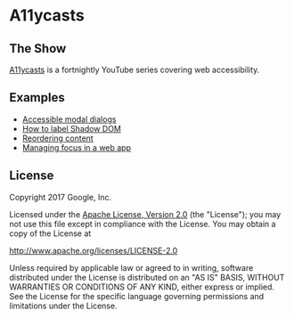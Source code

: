 # A11ycasts

## The Show

[A11ycasts](https://www.youtube.com/playlist?list=PLNYkxOF6rcICWx0C9LVWWVqvHlYJyqw7g)
is a fortnightly YouTube series covering web accessibility.

## Examples

- [Accessible modal dialogs](https://github.com/GoogleChrome/a11ycasts/tree/master/examples/modals)
- [How to label Shadow DOM](https://github.com/GoogleChrome/a11ycasts/tree/master/examples/labeling-shadow-dom)
- [Reordering content](https://github.com/GoogleChrome/a11ycasts/tree/master/examples/reordering-content)
- [Managing focus in a web app](https://github.com/GoogleChrome/a11ycasts/tree/master/examples/managing-focus-spa)

## License

Copyright 2017 Google, Inc.

Licensed under the [Apache License, Version 2.0](LICENSE) (the "License");
you may not use this file except in compliance with the License. You may
obtain a copy of the License at

  http://www.apache.org/licenses/LICENSE-2.0

Unless required by applicable law or agreed to in writing, software
distributed under the License is distributed on an "AS IS" BASIS,
WITHOUT WARRANTIES OR CONDITIONS OF ANY KIND, either express or implied.
See the License for the specific language governing permissions and
limitations under the License.
